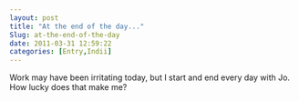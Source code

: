 ```yaml
---
layout: post
title: "At the end of the day..."
Slug: at-the-end-of-the-day
date: 2011-03-31 12:59:22
categories: [Entry,Indii]
---
```

Work may have been irritating today, but I start and end every day with Jo. How lucky does that make me?
